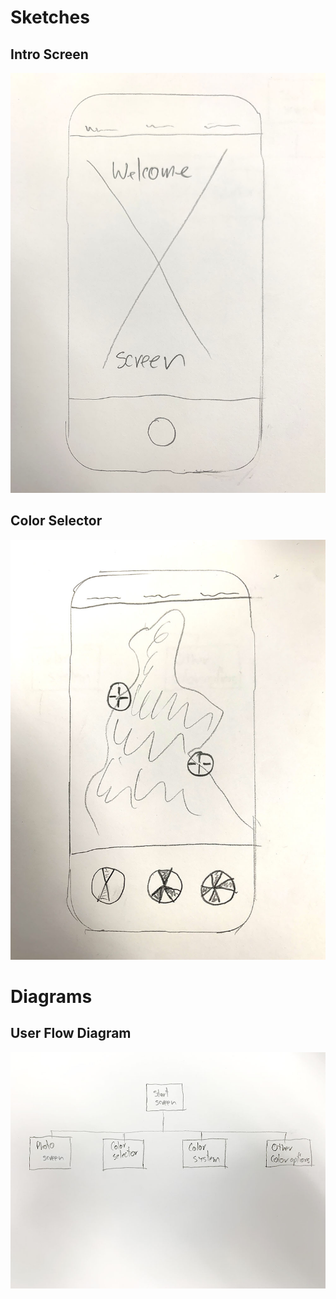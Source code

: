 # Sketches
## Intro Screen
![Image](IMG_2328.jpg)

## Color Selector
![Image](IMG_2329.jpg)

# Diagrams
## User Flow Diagram
![Image](IMG_2330.jpg)
